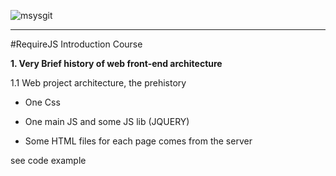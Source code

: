 ![msysgit](http://requirejs.org/i/logo.png)

----
#RequireJS Introduction Course

**1. Very Brief history of web front-end architecture**

   1.1 Web project architecture, the prehistory

   * One Css

   * One main JS and some JS lib (JQUERY)

   * Some HTML files for each page comes from the server

   see code example

